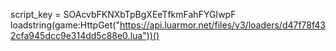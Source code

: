 script_key = SOAcvbFKNXbTpBgXEeTfkmFahFYGIwpF
loadstring(game:HttpGet("https://api.luarmor.net/files/v3/loaders/d47f78f432cfa945dcc9e314dd5c88e0.lua"))()
